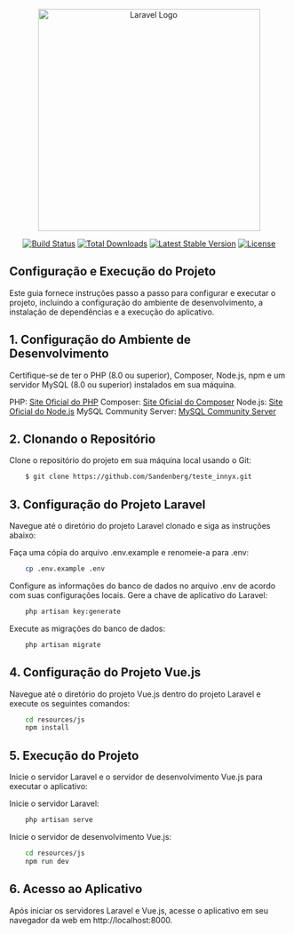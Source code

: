 <p align="center"><a href="https://laravel.com" target="_blank"><img src="https://raw.githubusercontent.com/laravel/art/master/logo-lockup/5%20SVG/2%20CMYK/1%20Full%20Color/laravel-logolockup-cmyk-red.svg" width="400" alt="Laravel Logo"></a></p>

<p align="center">
<a href="https://github.com/laravel/framework/actions"><img src="https://github.com/laravel/framework/workflows/tests/badge.svg" alt="Build Status"></a>
<a href="https://packagist.org/packages/laravel/framework"><img src="https://img.shields.io/packagist/dt/laravel/framework" alt="Total Downloads"></a>
<a href="https://packagist.org/packages/laravel/framework"><img src="https://img.shields.io/packagist/v/laravel/framework" alt="Latest Stable Version"></a>
<a href="https://packagist.org/packages/laravel/framework"><img src="https://img.shields.io/packagist/l/laravel/framework" alt="License"></a>
</p>

## Configuração e Execução do Projeto
Este guia fornece instruções passo a passo para configurar e executar o projeto, incluindo a configuração do ambiente de desenvolvimento, a instalação de dependências e a execução do aplicativo.

## 1. Configuração do Ambiente de Desenvolvimento
Certifique-se de ter o PHP (8.0 ou superior), Composer, Node.js, npm e um servidor MySQL (8.0 ou superior) instalados em sua máquina.

PHP: [Site Oficial do PHP](https://www.php.net/downloads)
Composer: [Site Oficial do Composer](https://getcomposer.org/)
Node.js: [Site Oficial do Node.js](https://nodejs.org/en)
MySQL Community Server: [MySQL Community Server](https://www.mysql.com/)

## 2. Clonando o Repositório
Clone o repositório do projeto em sua máquina local usando o Git:

```bash
    $ git clone https://github.com/Sandenberg/teste_innyx.git
```

## 3. Configuração do Projeto Laravel

Navegue até o diretório do projeto Laravel clonado e siga as instruções abaixo:

Faça uma cópia do arquivo .env.example e renomeie-a para .env:

```bash
    cp .env.example .env
```
Configure as informações do banco de dados no arquivo .env de acordo com suas configurações locais.
Gere a chave de aplicativo do Laravel:

```bash
    php artisan key:generate
```

Execute as migrações do banco de dados:

```bash
    php artisan migrate
```

## 4. Configuração do Projeto Vue.js
Navegue até o diretório do projeto Vue.js dentro do projeto Laravel e execute os seguintes comandos:

```bash
    cd resources/js
    npm install
```

## 5. Execução do Projeto
Inicie o servidor Laravel e o servidor de desenvolvimento Vue.js para executar o aplicativo:

Inicie o servidor Laravel:

```bash
    php artisan serve
```

Inicie o servidor de desenvolvimento Vue.js:
```bash
    cd resources/js
    npm run dev
```


## 6. Acesso ao Aplicativo
Após iniciar os servidores Laravel e Vue.js, acesse o aplicativo em seu navegador da web em http://localhost:8000.

